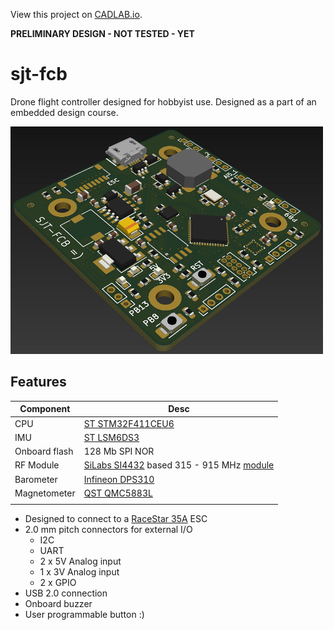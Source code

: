 View this project on [CADLAB.io](https://cadlab.io/project/25264).

**PRELIMINARY DESIGN - NOT TESTED - YET**

# sjt-fcb

Drone flight controller designed for hobbyist use. Designed as a part of an embedded design course.

![Some parts are missing 3D models](img/pcb_3d_rev0.png)



## Features


| Component     | Desc                                                                                                                                                                                                |
| ------------- | --------------------------------------------------------------------------------------------------------------------------------------------------------------------------------------------------- |
| CPU           | [ST STM32F411CEU6](https://www.st.com/resource/en/datasheet/stm32f411ce.pdf)                                                                                                                        |
| IMU           | [ST LSM6DS3](https://content.arduino.cc/assets/st_imu_lsm6ds3_datasheet.pdf)                                                                                                                        |
| Onboard flash | 128 Mb SPI NOR                                                                                                                                                                                      |
| RF Module     | [SiLabs SI4432](https://www.silabs.com/documents/public/data-sheets/Si4430-31-32.pdf) based 315 - 915 MHz [module](https://datasheet.lcsc.com/lcsc/1912111437_DreamLNK-DL-RTS4432-433M_C381165.pdf) |
| Barometer     | [Infineon DPS310](https://www.infineon.com/dgdl/Infineon-DPS310-DataSheet-v01_02-EN.pdf?fileId=5546d462576f34750157750826c42242)                                                                    |
| Magnetometer  | [QST QMC5883L ](https://datasheet.lcsc.com/lcsc/2012221837_QST-QMC5883L_C976032.pdf)                                                                                                                |
|               |                                                                                                                                                                                                     |

- Designed to connect to a
[RaceStar 35A](https://www.racerstar.com/Anniversary-Special-Edition-Racerstar-REV35-35A-BLheli_S-3-6S-4-In-1-ESC-Built-in-Current-Sensor-for-RC-Drone-p-254.html) ESC
- 2.0 mm pitch connectors for external I/O
  - I2C
  - UART
  - 2 x 5V Analog input
  - 1 x 3V Analog input
  - 2 x GPIO
- USB 2.0 connection
- Onboard buzzer
- User programmable button :)